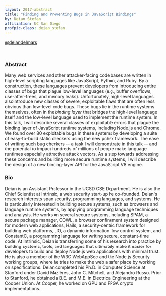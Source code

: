 ```yaml
---
layout: 2017-abstract
title: "Finding and Preventing Bugs in JavaScript Bindings"
by: Deian Stefan
affiliation: UC San Diego
profpic-class: deian_stefan
---
```


[@deiandelmars](https://twitter.com/deiandelmars)

<br/>

### Abstract

Many web services and other attacker-facing code bases are written in high-level scripting languages like JavaScript, Python, and Ruby.  By a construction, these languages prevent developers from introducing entire classes of bugs that plague low-level languages (e.g., buffer overflows, use-after-frees, and memory leaks).  Unfortunately, high-level languages alsointroduce new classes of severe, exploitable flaws that are often less obvious than low-level code bugs. These bugs lie in the runtime systems themselves, often in the *binding layer* that bridges the high-level language itself and the low-level language used to implement the runtime system.  In this talk, I will describe several classes of exploitable errors that plague the binding layer of JavaScript runtime systems, including Node.js and Chrome. We found over 80 exploitable bugs in these systems by developing a suite of easy-to-build static checkers using the new µchex framework.  The ease of writing such bug checkers -- a task I will demonstrate in this talk -- and the potential to impact hundreds of millions of people make language runtimes especially attractive attack vectors. As a step towards addressing these concerns and building more secure runtime systems, I will describe the design of a new binding-layer API for the JavaScript V8 engine.

### Bio

Deian is an Assistant Professor in the UCSD CSE Department. He is also the Chief Scientist at Intrinsic, a web security start-up he co-founded.  Deian's research interests span security, programming languages, and systems. He is particularly interested in building secure systems, such as browsers and language runtime systems, by applying programming language techniques and analysis.  He works on several secure systems, including SPAM, a secure package manager, COWL, a browser confinement system designed for modern web applications, Hails, a security-centric framework for building web platforms, LIO, a dynamic information flow control system, and ConstantC, a programming language for writing secure, constant-time code.  At Intrinsic, Deian is transferring some of his research into practice by building systems, tools, and languages that ultimately make it easier for developers to build and deploy Node.js web applications with minimal trust.  He is also a member of the W3C WebAppSec and the Node.js Security working groups, where he tries to make the web a safer place by working on specifications.  Deian completed his Ph.D.  in Computer Science at Stanford under David Mazières, John C. Mitchell, and Alejandro Russo. Prior to Stanford, he obtained a B.E. and M.E. in Electrical Engineering at the Cooper Union. At Cooper, he worked on GPU and FPGA crypto implementations.

